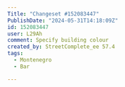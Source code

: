 ```yaml
---
Title: "Changeset #152083447"
PublishDate: "2024-05-31T14:18:09Z"
id: 152083447
user: L29Ah
comment: Specify building colour
created_by: StreetComplete_ee 57.4
tags:
  - Montenegro
  - Bar

---
```

